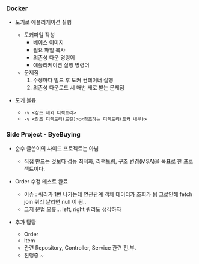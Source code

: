 ### Docker
 - 도커로 애플리케이션 실행
    - 도커파일 작성
        - 베이스 이미지
        - 필요 파일 복사
        - 의존성 다운 명령어
        - 애플리케이션 실행 명령어
    - 문제점
        1. 수정마다 빌드 후 도커 컨테이너 실행
        2. 의존성 다운로드 시 매번 새로 받는 문제점

 - 도커 볼륨
    - `-v <참조 제외 디렉토리>`
    - `-v <참조 디렉토리(로컬)>:<참조하는 디렉토리(도커 내부)>`

### Side Project - ByeBuying
 - 순수 글쓴이의 사이드 프로젝트는 아님
    - 직접 만드는 것보다 성능 최적화, 리팩토링, 구조 변경(MSA)을 목표로 한 프로젝트이다.

 - Order 수정 테스트 완료
    - 이슈 : 쿼리가 1번 나가는데 연관관계 객체 데이터가 조회가 됨
         그로인해 fetch join 쿼리 날리면 null 이 됨..
    - 그저 문법 오류... left, right 쿼리도 생각하자
 - 추가 담당
    - Order
    - Item
    - 관련 Repository, Controller, Service 관련 전.부.
    - 진행중 ~ 